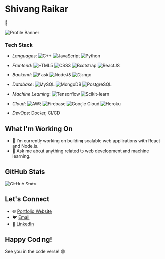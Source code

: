 # Shivang Raikar
👋

![Profile Banner](https://media.giphy.com/media/Qo2dupDib32rkTY4hX/giphy.gif)

### Tech Stack

- *Languages*: ![C++](https://img.shields.io/badge/C++-00599C.svg?&style=plastic&logo=cplusplus&logoColor=white)
![JavaScript](https://img.shields.io/badge/-JavaScript-%23F7DF1C?style=plastic&logo=javascript&logoColor=000000&labelColor=%23F7DF1C&color=%23FFCE5A)
![Python](https://img.shields.io/badge/python-3670A0?style=plastic&logo=python&logoColor=ffdd54)


- *Frontend*: ![HTML5](https://img.shields.io/badge/-HTML5-%23E44D27?style=plastic&logo=html5&logoColor=ffffff)
![CSS3](https://img.shields.io/badge/-CSS3-%231572B6?style=plastic&logo=css3)
![Bootstrap](https://img.shields.io/badge/Bootstrap-563D7C?style=plastic&logo=bootstrap&logoColor=white)
![ReactJS](https://img.shields.io/badge/-ReactJS-grey?style=plastic&logo=react)

- *Backend*: ![Flask](https://img.shields.io/badge/Flask-000000?style=plastic&logo=flask&logoColor=white)
![NodeJS](https://img.shields.io/badge/Node.js-43853D?style=plastic&logo=node.js&logoColor=white) 
![Django](https://img.shields.io/badge/Django-092E20?style=plastic&logo=django&logoColor=white) 

- *Database*: ![MySQL](https://img.shields.io/badge/MySQL-00000F?style=plastic&logo=mysql&logoColor=white)
![MongoDB](https://img.shields.io/badge/MongoDB-orange?style=plastic&logo=mongodb&logoColor=white) 
![PostgreSQL](https://img.shields.io/badge/PostgreSQL-316192?style=plastic&logo=postgresql&logoColor=white)

- *Machine Learning*: ![Tensorflow](https://img.shields.io/badge/TensorFlow-FF6F00?style=plastic&logo=tensorflow&logoColor=white) 
![Scikit-learn](https://img.shields.io/badge/Scikit--learn-blue.svg?style=plastic&logo=scikit-learn&logoColor=white)

- *Cloud*: ![AWS](https://img.shields.io/badge/AWS-%23FF9900.svg?style=plastic&logo=amazon-aws&logoColor=white) 
![Firebase](https://img.shields.io/badge/Firebase-green?style=plastic&logo=Firebase&logoColor=white)
![Google Cloud](https://img.shields.io/badge/GoogleCloud-%234285F4.svg?style=plastic&logo=google-cloud&logoColor=white)
![Heroku](https://img.shields.io/badge/heroku-%23430098.svg?style=plastic&logo=heroku&logoColor=white)

- *DevOps*: Docker, CI/CD


## What I'm Working On

- 🔭 I’m currently working on building scalable web applications with React and Node.js.
- 💬 Ask me about anything related to web development and machine learning.


## GitHub Stats


![GitHub Stats](https://github-readme-stats.vercel.app/api?username=shivangraikar&show_icons=true&hide=issues&icon_color=000000&hide_border=true&title_color=5391FE&text_color=555)



## Let's Connect

- 🌐 [Portfolio Website](https://shivangraikar.github.io)
- 🐦 [Email](mailto:shivangraikar@gmail.com)
- 💼 [LinkedIn](https://www.linkedin.com/in/shivang-raikar/)


## Happy Coding!

See you in the code verse! 😄
